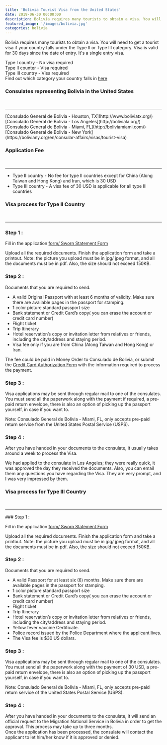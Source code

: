 ```yaml
---
title: 'Bolivia Tourist Visa from the United States'
date: 2019-06-30 00:00:00
description: Bolivia requires many tourists to obtain a visa. You will need to get a tourist visa if your country falls under the Type II or Type III category. Visa is valid for 30 days since the date of entry. It's a single entry visa.
featured_image: '/images/bolivia.jpg'
categories: bolivia
---
```


Bolivia requires many tourists to obtain a visa. You will need to get a tourist visa if your country falls under the Type II or Type III category. Visa is valid for 30 days since the date of entry. It's a single entry visa.


Type I country - No visa required<br>
Type II counter - Visa required<br>
Type III country - Visa required<br>
Find out which category your country falls in [here](http://boliviala.org/tourist-visa)<br>

### Consulates representing Bolivia in the United States
<br>
<hr>
[Consulado General de Bolivia - Houston, TX](http://www.boliviatx.org/)<br>
[Consulado General de Bolivia - Los Angeles](http://boliviala.org/)<br>
[Consulado General de Bolivia - Miami, FL](http://boliviamiami.com/)<br>
[Consulado General de Bolivia - New York](https://boliviany.org/en/consular-affairs/visas/tourist-visa)

### Application Fee
<br>
<hr>

* Type II country - No fee for type II countries except for China (Along Taiwan and Hong Kong) and Iran, which is 30 USD
* Type III country - A visa fee of 30 USD is applicable for all type III countries

### Visa process for Type II Country
<br>
<hr>

### Step 1 :

Fill in the application [form/ Sworn Statement Form](http://www.rree.gob.bo/formvisas/)

Upload all the required documents. Finish the application form and take a printout.
Note: the picture you upload must be in jpg/ jpeg format, and all the documents must be in pdf. Also, the size should not exceed 150KB.


### Step 2 :

Documents that you are required to send.<br>
* A valid Original Passport with at least 6 months of validity. Make sure there are available pages in the passport for stamping.<br>
* 1 color picture standard passport size<br>
* Bank statement or Credit Card’s copy( you can erase the account or credit card number)<br>
* Flight ticket<br>
* Trip Itinerary<br>
* Hotel reservation’s copy or invitation letter from relatives or friends, including the city/address and staying period.<br>
* Visa fee only if you are from China (Along Taiwan and Hong Kong) or Iran.

The fee could be paid in Money Order to Consulado de Bolivia, or submit the [Credit Card Authorization Form](https://static1.squarespace.com/static/5193a5d3e4b0b5a13a622100/t/55ce6ffbe4b0c6c37d32772b/1439592452330/CREDIT+CARD+AUTHORIZATION+FORM.pdf) with the information required to process the payment.<br>

### Step 3 :

Visa applications may be sent through regular mail to one of the consulates.
You must send all the paperwork along with the payment if required, a pre-paid return envelope, there is also an option of picking up the passport yourself, in case if you want to.

Note: Consulado General de Bolivia - Miami, FL, only accepts pre-paid return service from the United States Postal Service (USPS).


### Step 4 :

After you have handed in your documents to the consulate, it usually takes around a week to process the Visa.

We had applied to the consulate in Los Angeles; they were really quick, it was approved the day they received the documents. Also, you can email them any questions you have regarding the Visa. They are very prompt, and I was very impressed by them.


### Visa process for Type III Country
<br>
<hr>
### Step 1 :

Fill in the application [form/ Sworn Statement Form](http://www.rree.gob.bo/formvisas/)

Upload all the required documents. Finish the application form and take a printout.
Note: the picture you upload must be in jpg/ jpeg format, and all the documents must be in pdf. Also, the size should not exceed 150KB.


### Step 2 :

Documents that you are required to send.<br>
* A valid Passport for at least six (6) months. Make sure there are available pages in the passport for stamping.<br>
* 1 color picture standard passport size<br>
* Bank statement or Credit Card’s copy( you can erase the account or credit card number)<br>
* Flight ticket<br>
* Trip Itinerary<br>
* Hotel reservation’s copy or invitation letter from relatives or friends, including the city/address and staying period.<br>
* Yellow fever vaccine Certificate.
* Police record issued by the Police Department where the applicant lives.
* The Visa fee is $30 US dollars.

### Step 3 :

Visa applications may be sent through regular mail to one of the consulates.
You must send all the paperwork along with the payment of 30 USD, a pre-paid return envelope, there is also an option of picking up the passport yourself, in case if you want to.

Note: Consulado General de Bolivia - Miami, FL, only accepts pre-paid return service of the United States Postal Service (USPS).


### Step 4 :

After you have handed in your documents to the consulate, it will send an official request to the Migration National Service in Bolivia in order to get the approval. This process may take up to three months.<br>
Once the application has been processed, the consulate will contact the applicant to let him/her know if it is approved or denied.





